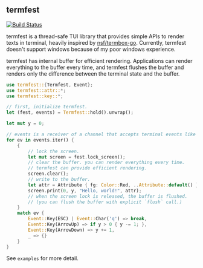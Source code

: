 ## termfest

[![Build Status](https://travis-ci.org/agatan/termfest.svg?branch=master)](https://travis-ci.org/agatan/termfest)

termfest is a thread-safe TUI library that provides simple APIs to render texts in terminal, heavily inspired by [nsf/termbox-go](https://github.com/nsf/termbox-go).
Currently, termfest doesn't support windows because of my poor windows experience.

termfest has internal buffer for efficient rendering.
Applications can render everything to the buffer every time, and termfest flushes the buffer and renders only the difference between the terminal state and the buffer.

```rust
use termfest::{Termfest, Event};
use termfest::attr::*;
use termfest::key::*;

// first, initialize termfest.
let (fest, events) = Termfest::hold().unwrap();

let mut y = 0;

// events is a receiver of a channel that accepts terminal events like key input.
for ev in events.iter() {
    {
        // lock the screen.
        let mut screen = fest.lock_screen();
        // clear the buffer. you can render everything every time.
        // termfest can provide efficient rendering.
        screen.clear();
        // write to the buffer.
        let attr = Attribute { fg: Color::Red, ..Attribute::default() };
        screen.print(0, y, "Hello, world!", attr);
        // when the screen lock is released, the buffer is flushed.
        // (you can flush the buffer with explicit `flush` call.)
    }
    match ev {
        Event::Key(ESC) | Event::Char('q') => break,
        Event::Key(ArrowUp) => if y > 0 { y -= 1; },
        Event::Key(ArrowDown) => y += 1,
        _ => {}
    }
}
```

See `examples` for more detail.
